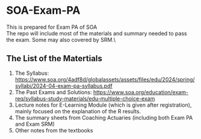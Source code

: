 # SOA-Exam-PA
This is prepared for Exam PA of SOA\
The repo will include most of the materials and summary needed to pass the exam. Some may also covered by SRM.\
## The List of the Matertials
1. The Syllabus: https://www.soa.org/4adf8d/globalassets/assets/files/edu/2024/spring/syllabi/2024-04-exam-pa-syllabus.pdf
2. The Past Exams and Solutions: https://www.soa.org/education/exam-req/syllabus-study-materials/edu-multiple-choice-exam
3. Lecture notes for E-Learning Module (which is given after registration), mainly focused on the explanation of the R results.
4. The summary sheets from Coaching Actuaries (including both Exam PA and Exam SRM)
5. Other notes from the textbooks
